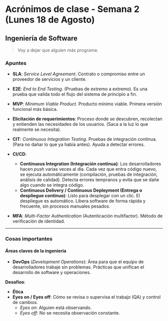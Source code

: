 # Acrónimos de clase - Semana 2 (Lunes 18 de Agosto)

## Ingeniería de Software

> Voy a dejar que alguien más programe.  

### Apuntes

- **SLA**: *Service Level Agreement*. Contrato o compromiso entre un proveedor de servicios y un cliente.  

- **E2E**: *End to End Testing*. (Pruebas de extremo a extremo). Es una prueba que valida todo el flujo del sistema de principio a fin.  

- **MVP**: *Minimum Viable Product*. Producto mínimo viable. Primera versión funcional más básica.  

- **Elicitación de requerimientos**: Proceso donde se descubren, recolectan y entienden las necesidades de los usuarios. (Saca a la luz lo que realmente se necesita).  

- **CIT**: *Continuous Integration Testing*. Pruebas de integración continua. (Para no dañar lo que ya había antes). Ayuda a detectar errores.  

- **CI/CD**:  
  - **Continuous Integration (Integración continua)**: Los desarrolladores hacen *push* varias veces al día. Cada vez que entra código nuevo, se ejecuta automáticamente (compilación, pruebas de integración, análisis de calidad). Detecta errores tempranos y evita que se dañe algo cuando se integra código.  
  - **Continuous Delivery / Continuous Deployment (Entrega o despliegue continuo)**: Listo para desplegar con un clic. El despliegue es automático. Libera software de forma rápida y frecuente, sin procesos manuales pesados.  

- **MFA**: *Multi-Factor Authentication* (Autenticación multifactor). Método de verificación de identidad.  

---

### Cosas importantes

#### Áreas claves de la ingeniería

- **DevOps** (*Development Operations*): Área para que el equipo de desarrolladores trabaje sin problemas. Prácticas que unifican el desarrollo de software y operaciones.  

**Desafíos**:  

- **Ética**  
- **Eyes on / Eyes off**: Cómo se revisa o supervisa el trabajo (QA) y control de cambios.  
  - *Eyes on*: Alguien está observando.  
  - *Eyes off*: No se necesita observación constante.  
